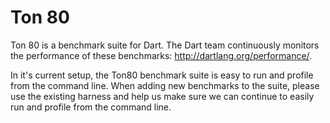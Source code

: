 Ton 80
======

Ton 80 is a benchmark suite for Dart. The Dart team continuously monitors
the performance of these benchmarks: http://dartlang.org/performance/.

In it's current setup, the Ton80 benchmark suite is easy to run and
profile from the command line. When adding new benchmarks to the suite, 
please use the existing harness and help us make sure we can continue to
easily run and profile from the command line.
